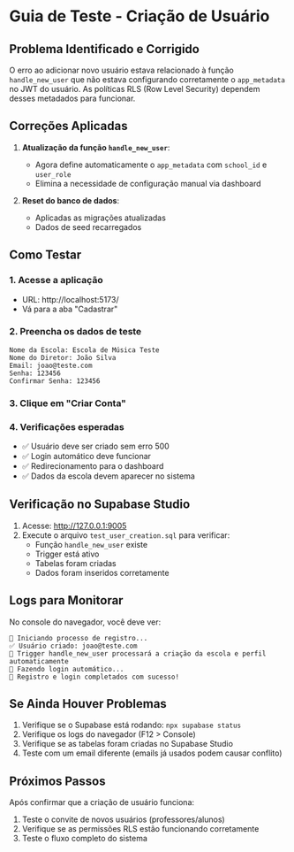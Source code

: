 # Guia de Teste - Criação de Usuário

## Problema Identificado e Corrigido

O erro ao adicionar novo usuário estava relacionado à função `handle_new_user` que não estava configurando corretamente o `app_metadata` no JWT do usuário. As políticas RLS (Row Level Security) dependem desses metadados para funcionar.

## Correções Aplicadas

1. **Atualização da função `handle_new_user`**:
   - Agora define automaticamente o `app_metadata` com `school_id` e `user_role`
   - Elimina a necessidade de configuração manual via dashboard

2. **Reset do banco de dados**:
   - Aplicadas as migrações atualizadas
   - Dados de seed recarregados

## Como Testar

### 1. Acesse a aplicação
- URL: http://localhost:5173/
- Vá para a aba "Cadastrar"

### 2. Preencha os dados de teste
```
Nome da Escola: Escola de Música Teste
Nome do Diretor: João Silva
Email: joao@teste.com
Senha: 123456
Confirmar Senha: 123456
```

### 3. Clique em "Criar Conta"

### 4. Verificações esperadas
- ✅ Usuário deve ser criado sem erro 500
- ✅ Login automático deve funcionar
- ✅ Redirecionamento para o dashboard
- ✅ Dados da escola devem aparecer no sistema

## Verificação no Supabase Studio

1. Acesse: http://127.0.0.1:9005
2. Execute o arquivo `test_user_creation.sql` para verificar:
   - Função `handle_new_user` existe
   - Trigger está ativo
   - Tabelas foram criadas
   - Dados foram inseridos corretamente

## Logs para Monitorar

No console do navegador, você deve ver:
```
👤 Iniciando processo de registro...
✅ Usuário criado: joao@teste.com
🔄 Trigger handle_new_user processará a criação da escola e perfil automaticamente
🔐 Fazendo login automático...
🎉 Registro e login completados com sucesso!
```

## Se Ainda Houver Problemas

1. Verifique se o Supabase está rodando: `npx supabase status`
2. Verifique os logs do navegador (F12 > Console)
3. Verifique se as tabelas foram criadas no Supabase Studio
4. Teste com um email diferente (emails já usados podem causar conflito)

## Próximos Passos

Após confirmar que a criação de usuário funciona:
1. Teste o convite de novos usuários (professores/alunos)
2. Verifique se as permissões RLS estão funcionando corretamente
3. Teste o fluxo completo do sistema